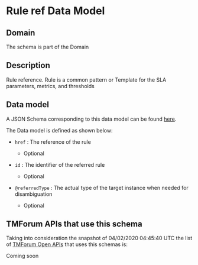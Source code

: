 # Rule ref Data Model

## Domain

The  schema is part of the  Domain

## Description

Rule reference. Rule is a common pattern or Template for the SLA parameters, metrics, and thresholds

## Data model

A JSON Schema corresponding to this data model can be found
[here](https://github.com/tmforum-rand/schemas/blob/candidates/EngagedParty/RuleRef.schema.json).

The Data model is defined as shown below:
- `href` : The reference of the rule

  - Optional

- `id` : The identifier of the referred rule

  - Optional

- `@referredType` : The actual type of the target instance when needed for disambiguation

  - Optional





## TMForum APIs that use this schema

Taking into consideration the snapshot of 04/02/2020 04:45:40 UTC the list of [TMForum Open APIs](https://www.tmforum.org/open-apis/) that uses this schemas is:

Coming soon